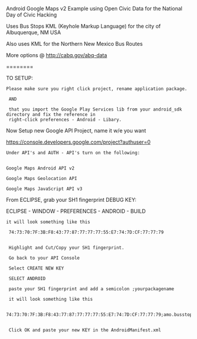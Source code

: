 Android Google Maps v2 Example using Open Civic Data for the National Day of Civic Hacking

Uses Bus Stops KML (Keyhole Markup Language) for the city of Albuquerque, NM USA

Also uses KML for the Northern New Mexico Bus Routes

More options @ http://cabq.gov/abq-data

========


TO SETUP:

	Please make sure you right click project, rename application package.
	 
	 AND
	 
	 that you import the Google Play Services lib from your android_sdk directory and fix the reference in 
	 right-click preferences - Android - Libary.


Now Setup new Google API Project, name it w/e you want

https://console.developers.google.com/project?authuser=0


	Under API's and AUTH - API's turn on the following:


	Google Maps Android API v2 	

	Google Maps Geolocation API 	

	Google Maps JavaScript API v3


From ECLIPSE, grab your SH1 fingerprint DEBUG KEY:

ECLIPSE - WINDOW - PREFERENCES - ANDROID - BUILD

	it will look something like this

	 74:73:70:7F:3B:F8:43:77:87:77:77:77:55:E7:74:7D:CF:77:77:79
	 
	 
	 Highlight and Cut/Copy your SH1 fingerprint.
	 
	 Go back to your API Console
	 
	 Select CREATE NEW KEY
	 
	 SELECT ANDROID
	 
	 paste your SH1 fingerprint and add a semicolon ;yourpackagename
	 
	 it will look something like this
	 
	 74:73:70:7F:3B:F8:43:77:87:77:77:77:55:E7:74:7D:CF:77:77:79;amo.busstops.abq
	 
	 
	 Click OK and paste your new KEY in the AndroidManifest.xml
	 
	 
